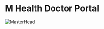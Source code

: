 # M Health Doctor Portal

![MasterHead](https://i.pinimg.com/736x/b9/27/1b/b9271b8356c0e07fac2126e25dfe4343.jpg)
